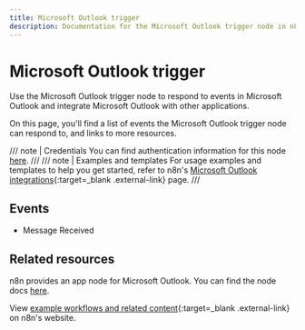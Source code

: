 ```yaml
---
title: Microsoft Outlook trigger
description: Documentation for the Microsoft Outlook trigger node in n8n, a workflow automation platform. Includes details of operations and configuration, and links to examples and credentials information.
---
```


# Microsoft Outlook trigger

Use the Microsoft Outlook trigger node to respond to events in Microsoft Outlook and integrate Microsoft Outlook with other applications.

On this page, you'll find a list of events the Microsoft Outlook trigger node can respond to, and links to more resources.

///  note  | Credentials
You can find authentication information for this node [here](/integrations/builtin/credentials/microsoft/).
///
///  note  | Examples and templates
For usage examples and templates to help you get started, refer to n8n's [Microsoft Outlook integrations](https://n8n.io/integrations/_Name_/){:target=_blank .external-link} page.
///
## Events

* Message Received

## Related resources

n8n provides an app node for Microsoft Outlook. You can find the node docs [here](/integrations/builtin/app-nodes/n8n-nodes-base.microsoftoutlook/).

View [example workflows and related content](https://n8n.io/integrations/_Name_/){:target=_blank .external-link} on n8n's website.

